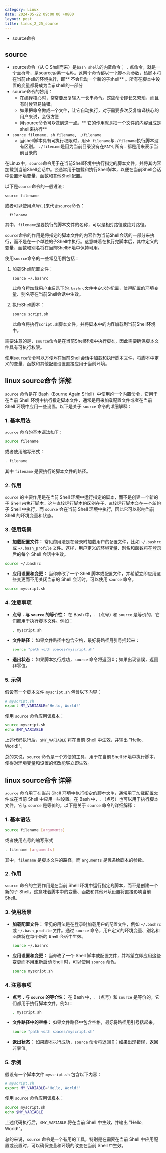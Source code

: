 ```yaml
---
category: Linux
date: 2024-05-22 09:00:00 +0800
layout: post
title: linux_2_25_source
---
```


+ source命令

## source  

+ source命令（从 C Shell而来）是`bash shell`的内置命令； `.` 点命令，就是一个点符号，是source的另一名称。这两个命令都以一个脚本为参数，该脚本将在当前shell的环境执行，即** 不会启动一个新的子shell** 。所有在脚本中设置的变量都将成为当前shell的一部分
+ source命令的妙用：
  + 在编译核心时，常常要反复输入一长串命令。这些命令即长又繁琐，而且有时候容易输错。
  + 如果把命令做成一个文件，让它自动执行，对于需要多次反复编译核心的用户来说，会很方便
  + 用source命令可以做到这一点。** 它的作用就是把一个文件的内容当成是shell来执行** 
+ `source filename, sh filename, ./filename`
  + 当shell脚本具有可执行权限时，用`sh filename`与`./filename`执行脚本没有区别。 `./filename`是因为当前目录没有在`PATH`, 所有`.` 都是用来表示当前目录的

在Linux中，`source`命令用于在当前Shell环境中执行指定的脚本文件，并将其内容加载到当前Shell会话中。它通常用于加载和执行Shell脚本，以便在当前Shell会话中设置环境变量、函数和其他Shell配置。

以下是`source`命令的一般语法：

```
source filename
```

或者可以使用点号(`.`)来代替`source`命令：

```
. filename
```

其中，`filename`是要执行的脚本文件的名称，可以是相对路径或绝对路径。

`source`命令的作用是将指定的脚本文件的内容作为当前Shell会话的一部分来执行，而不是在一个单独的子Shell中执行。这意味着在执行完脚本后，其中定义的变量、函数和别名将在当前Shell环境中保持可用。

使用`source`命令的一些常见用例包括：

1. 加载Shell配置文件：
   ```
   source ~/.bashrc
   ```

   此命令将加载用户主目录下的`.bashrc`文件中定义的配置，使得配置的环境变量、别名等在当前Shell会话中生效。

2. 执行Shell脚本：
   ```
   source script.sh
   ```

   此命令将执行`script.sh`脚本文件，并将脚本中的内容加载到当前Shell环境中。

需要注意的是，`source`命令是在当前Shell环境中执行脚本，因此需要确保脚本文件具有可执行权限。

使用`source`命令可以方便地在当前Shell会话中加载和执行脚本文件，将脚本中定义的变量、函数和其他配置设置直接应用于当前环境。

## linux source命令 详解

`source` 命令是在 Bash（Bourne Again SHell）中使用的一个内置命令，它用于在当前 Shell 环境中执行指定脚本文件，通常是用来加载配置文件或者在当前 Shell 环境中应用一些设置。以下是关于 `source` 命令的详细解释：

### 1. 基本用法

`source` 命令的基本语法如下：

```bash
source filename
```

或者使用缩写形式：

```bash
. filename
```

其中 `filename` 是要执行的脚本文件的路径。

### 2. 作用

`source` 的主要作用是在当前 Shell 环境中运行指定的脚本，而不是创建一个新的子 Shell 来执行脚本。这与直接运行脚本的区别在于，直接运行脚本会在一个新的子 Shell 中执行，而 `source` 会在当前 Shell 环境中执行，因此它可以影响当前 Shell 的环境变量和状态。

### 3. 使用场景

- **加载配置文件：** 常见的用法是在登录时加载用户的配置文件，比如 `~/.bashrc` 或 `~/.bash_profile` 文件。这样，用户定义的环境变量、别名和函数将在登录后的每个 Shell 会话中生效。

```bash
source ~/.bashrc
```

- **应用设置和变更：** 当你修改了一个 Shell 脚本或配置文件，并希望立即应用这些变更而不用关闭当前的 Shell 会话时，可以使用 `source` 命令。

```bash
source myscript.sh
```

### 4. 注意事项

- **点号 `.` 与 `source` 的等价性：** 在 Bash 中，`.`（点号）和 `source` 是等价的，它们都用于执行脚本文件。例如：

  ```bash
  . myscript.sh
  ```

- **文件路径：** 如果文件路径中包含空格，最好将路径用引号括起来：

  ```bash
  source "path with spaces/myscript.sh"
  ```

- **退出状态：** 如果脚本执行成功，`source` 命令将返回 0；如果出现错误，返回非零值。

### 5. 示例

假设有一个脚本文件 `myscript.sh` 包含以下内容：

```bash
# myscript.sh
export MY_VARIABLE="Hello, World!"
```

使用 `source` 命令应用该脚本：

```bash
source myscript.sh
echo $MY_VARIABLE
```

上述代码执行后，`$MY_VARIABLE` 将在当前 Shell 中生效，并输出 "Hello, World!"。

总的来说，`source` 命令是一个方便的工具，用于在当前 Shell 环境中执行脚本，使得对环境变量和设置的修改能够立即生效。

## linux source命令 详解

`source` 命令用于在当前 Shell 环境中执行指定的脚本文件，通常用于加载配置文件或在当前 Shell 中应用一些设置。在 Bash 中，`.`（点号）也可以用于执行脚本文件，它与 `source` 是等价的。以下是关于 `source` 命令的详细解释：

### 1. 基本语法

```bash
source filename [arguments]
```

或者使用点号的缩写形式：

```bash
. filename [arguments]
```

其中，`filename` 是脚本文件的路径，而 `arguments` 是传递给脚本的参数。

### 2. 作用

`source` 命令的主要作用是在当前 Shell 环境中运行指定的脚本，而不是创建一个新的子 Shell。这意味着脚本中的变量、函数和其他环境设置将直接影响当前 Shell。

### 3. 使用场景

- **加载配置文件：** 常见的用法是在登录时加载用户的配置文件，例如 `~/.bashrc` 或 `~/.bash_profile` 文件。通过 `source` 命令，用户定义的环境变量、别名和函数将在每个新的 Shell 会话中生效。

    ```bash
    source ~/.bashrc
    ```

- **应用设置和变更：** 当修改了一个 Shell 脚本或配置文件，并希望立即应用这些变更而不用重新启动 Shell 时，可以使用 `source` 命令。

    ```bash
    source myscript.sh
    ```

### 4. 注意事项

- **点号 `.` 与 `source` 的等价性：** 在 Bash 中，`.`（点号）和 `source` 是等价的，它们都用于执行脚本文件。例如：

    ```bash
    . myscript.sh
    ```

- **文件路径中的空格：** 如果文件路径中包含空格，最好将路径用引号括起来。

    ```bash
    source "path with spaces/myscript.sh"
    ```

- **退出状态：** 如果脚本执行成功，`source` 命令将返回 0；如果出现错误，返回非零值。

### 5. 示例

假设有一个脚本文件 `myscript.sh` 包含以下内容：

```bash
# myscript.sh
export MY_VARIABLE="Hello, World!"
```

使用 `source` 命令应用该脚本：

```bash
source myscript.sh
echo $MY_VARIABLE
```

上述代码执行后，`$MY_VARIABLE` 将在当前 Shell 中生效，并输出 "Hello, World!"。

总的来说，`source` 命令是一个有用的工具，特别是在需要在当前 Shell 中应用配置或设置时，可以确保变量和环境的改变在当前 Shell 中生效。